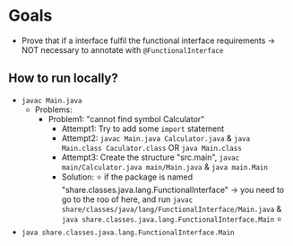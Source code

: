 # Goals
* Prove that if a interface fulfil the functional interface requirements -> NOT necessary to annotate with `@FunctionalInterface`

## How to run locally?
* `javac Main.java`
  * Problems:
    * Problem1: "cannot find symbol Calculator"
      * Attempt1: Try to add some `import` statement
      * Attempt2: `javac Main.java Calculator.java` & `java Main.class Caculator.class` OR `java Main.class`
      * Attempt3: Create the structure "src.main", `javac main/Calculator.java main/Main.java` & `java main.Main`
      * Solution: ⭐ if the package is named "share.classes.java.lang.FunctionalInterface" -> you need to go to the roo of here, and run `javac share/classes/java/lang/FunctionalInterface/Main.java` & `java share.classes.java.lang.FunctionalInterface.Main` ⭐  
* `java share.classes.java.lang.FunctionalInterface.Main`
